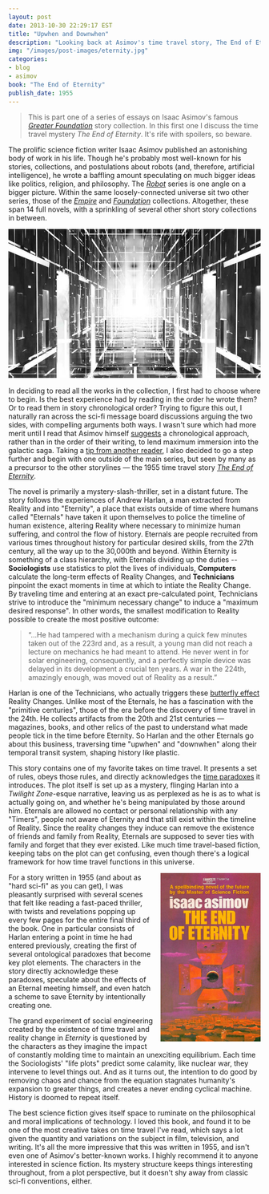 ```yaml
---
layout: post
date: 2013-10-30 22:29:17 EST
title: "Upwhen and Downwhen"
description: "Looking back at Asimov's time travel story, The End of Eternity."
img: "/images/post-images/eternity.jpg"
categories:
- blog
- asimov
book: "The End of Eternity"
publish_date: 1955
---
```


>This is part one of a series of essays on Isaac Asimov's famous _[Greater Foundation](http://en.wikipedia.org/wiki/Foundation_Series#List_of_books_within_the_Foundation_Universe)_ story collection. In this first one I discuss the time travel mystery _The End of Eternity_. It's rife with spoilers, so beware.

The prolific science fiction writer Isaac Asimov published an astonishing body of work in his life. Though he's probably most well-known for his stories, collections, and postulations about robots (and, therefore, artificial intelligence), he wrote a baffling amount speculating on much bigger ideas like politics, religion, and philosophy. The _[Robot](http://en.wikipedia.org/wiki/Robot_series_(Asimov))_ series is one angle on a bigger picture. Within the same loosely-connected universe sit two other series, those of the _[Empire](http://en.wikipedia.org/wiki/Galactic_Empire_(series))_ and _[Foundation](http://en.wikipedia.org/wiki/Foundation_Series)_ collections. Altogether, these span 14 full novels, with a sprinkling of several other short story collections in between.

![Eternity](/images/post-images/eternity.jpg)

In deciding to read all the works in the collection, I first had to choose where to begin. Is the best experience had by reading in the order he wrote them? Or to read them in story chronological order? Trying to figure this out, I naturally ran across the sci-fi message board discussions arguing the two sides, with compelling arguments both ways. I wasn't sure which had more merit until I read that Asimov himself [suggests](http://www3.sympatico.ca/n.rieck/links/cool_sci_fi.html#asimov-suggested-reading-order) a chronological approach, rather than in the order of their writing, to lend maximum immersion into the galactic saga. Taking a [tip from another reader](http://scifi.stackexchange.com/a/2347), I also decided to go a step further and begin with one outside of the main series, but seen by many as a precursor to the other storylines &mdash; the 1955 time travel story _[The End of Eternity](https://www.goodreads.com/book/show/509784.The_End_of_Eternity)_.

The novel is primarily a mystery-slash-thriller, set in a distant future. The story follows the experiences of Andrew Harlan, a man extracted from Reality and into "Eternity", a place that exists outside of time where humans called "Eternals" have taken it upon themselves to police the timeline of human existence, altering Reality where necessary to minimize human suffering, and control the flow of history. Eternals are people recruited from various times throughout history for particular desired skills, from the 27th century, all the way up to the 30,000th and beyond. Within Eternity is something of a class hierarchy, with Eternals dividing up the duties -- **Sociologists** use statistics to plot the lives of individuals, **Computers** calculate the long-term effects of Reality Changes, and **Technicians** pinpoint the exact moments in time at which to intiate the Reality Change. By traveling time and entering at an exact pre-calculated point, Technicians strive to introduce the "minimum necessary change" to induce a "maximum desired response". In other words, the smallest modification to Reality possible to create the most positive outcome:

>“...He had tampered with a mechanism during a quick few minutes taken out of the 223rd and, as a result, a young man did not reach a lecture on mechanics he had meant to attend. He never went in for solar engineering, consequently, and a perfectly simple device was delayed in its development a crucial ten years. A war in the 224th, amazingly enough, was moved out of Reality as a result.”

Harlan is one of the Technicians, who actually triggers these [butterfly effect](https://en.wikipedia.org/wiki/Butterfly_effect) Reality Changes. Unlike most of the Eternals, he has a fascination with the "primitive centuries", those of the era before the discovery of time travel in the 24th. He collects artifacts from the 20th and 21st centuries &mdash; magazines, books, and other relics of the past to understand what made people tick in the time before Eternity. So Harlan and the other Eternals go about this business, traversing time "upwhen" and "downwhen" along their temporal transit system, shaping history like plastic. 

This story contains one of my favorite takes on time travel. It presents a set of rules, obeys those rules, and directly acknowledges the [time paradoxes](http://en.wikipedia.org/wiki/Ontological_paradox) it introduces. The plot itself is set up as a mystery, flinging Harlan into a _Twilight Zone_-esque narrative, leaving us as perplexed as he is as to what is actually going on, and whether he's being manipulated by those around him. Eternals are allowed no contact or personal relationship with any "Timers", people not aware of Eternity and that still exist within the timeline of Reality. Since the reality changes they induce can remove the existence of friends and family from Reality, Eternals are supposed to sever ties with family and forget that they ever existed. Like much time travel-based fiction, keeping tabs on the plot can get confusing, even though there's a logical framework for how time travel functions in this universe.

<img src="/images/post-images/eternity-cover.jpg" style="float:right;width:200px;margin-left:15px;margin-bottom:15px" />

For a story written in 1955 (and about as "hard sci-fi" as you can get), I was pleasantly surprised with several scenes that felt like reading a fast-paced thriller, with twists and revelations popping up every few pages for the entire final third of the book. One in particular consists of Harlan entering a point in time he had entered previously, creating the first of several ontological paradoxes that become key plot elements. The characters in the story directly acknowledge these paradoxes, speculate about the effects of an Eternal meeting himself, and even hatch a scheme to save Eternity by intentionally creating one.

The grand experiment of social engineering created by the existence of time travel and reality change in _Eternity_ is questioned by the characters as they imagine the impact of constantly molding time to maintain an unexciting equilibrium. Each time the Sociologists' "life plots" predict some calamity, like nuclear war, they intervene to level things out. And as it turns out, the intention to do good by removing chaos and chance from the equation stagnates humanity's expansion to greater things, and creates a never ending cyclical machine. History is doomed to repeat itself.

The best science fiction gives itself space to ruminate on the philosophical and moral implications of technology. I loved this book, and found it to be one of the most creative takes on time travel I've read, which says a lot given the quantity and variations on the subject in film, television, and writing. It's all the more impressive that this was written in 1955, and isn't even one of Asimov's better-known works. I highly recommend it to anyone interested in science fiction. Its mystery structure keeps things interesting throughout, from a plot perspective, but it doesn't shy away from classic sci-fi conventions, either.
